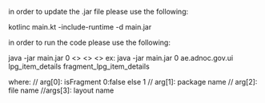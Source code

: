 in order to update the .jar file please use the following:

kotlinc main.kt -include-runtime -d main.jar

in order to run the code please use the following:

java -jar main.jar 0 <<packagename>> <<name>> <<layoutname>>
ex:  java -jar main.jar 0 ae.adnoc.gov.ui lpg_item_details fragment_lpg_item_details

where: 
    // arg[0]: isFragment 0:false else 1
    // arg[1]: package name
    // arg[2]: file name
    //args[3]: layout name
	
